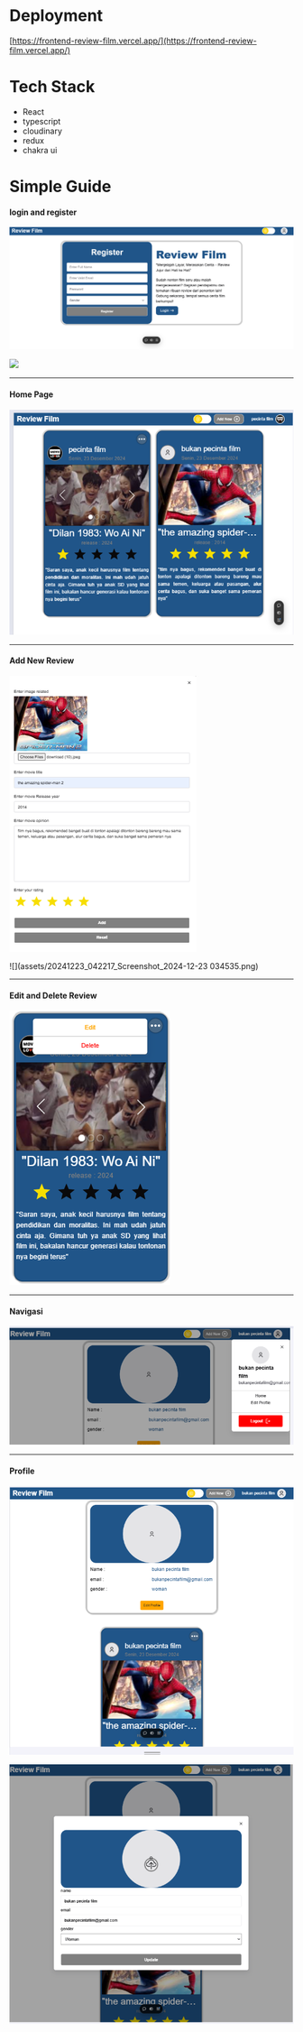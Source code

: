 # Deployment

[https://frontend-review-film.vercel.app/](https://frontend-review-film.vercel.app/)

# Tech Stack

-   React
-   typescript
-   cloudinary
-   redux
-   chakra ui

# Simple Guide

#### login and register

![](assets/20241223_043546_20241223_043524_Screenshot_2024-12-23_040908.png)

![](assets/20241223_043546_20241223_043524_Screenshot_2024-12-23_040854.png)

---

#### Home Page

![](assets/20241223_044205_home.png)

---

#### Add New Review

![](assets/20241223_043757_add-form.png)

![](assets/20241223_042217_Screenshot_2024-12-23 034535.png)

---

#### Edit and Delete Review

![](assets/20241223_043851_edit-delete.png)

---

#### Navigasi

![](assets/20241223_044002_navigasi.png)

---

#### Profile

![](assets/20241223_044402_profile.png)

![](assets/20241223_044402_edit-profile.png)
